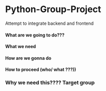 # Python-Group-Project
Attempt to integrate backend and frontend
#### What are we going to do??? 

#### What we need

#### How are we gonna do 

#### How to proceed (who/ what ???))


### Why we need this???? Target group



